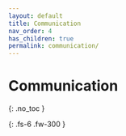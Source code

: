 ```yaml
---
layout: default
title: Communication
nav_order: 4
has_children: true
permalink: communication/
---
```


# Communication
{: .no_toc }


{: .fs-6 .fw-300 }
